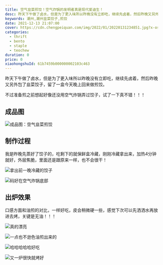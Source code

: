```yaml
---
title: 空气韭菜煎饺！空气炸锅的发明者真是现代爱迪生！
desc: 昨天下午做了卤水，但是为了更入味所以昨晚没有立即吃，继续先卤着，然后昨晚又另外包了韭菜饺子，留了一盒今天晚上回来做煎饺。
keywords: 潮州,潮州韭菜饺子,煎饺
date: 2021-12-13 21:07:00
cover: https://cdn.chengpeiquan.com/img/2022/01/20220131234851.jpg?x-oss-process=image/interlace,1
categories:
  - thrift
  - bento
  - staple
  - teochew
duration: 0
price: 0
xiaohongshuId: 61b7459b000000002103c463
---
```


昨天下午做了卤水，但是为了更入味所以昨晚没有立即吃，继续先卤着，然后昨晚又另外包了韭菜饺子，留了一盒今天晚上回来做煎饺。

不过准备煎之前想起好像还没用空气炸锅弄过饺子，试了一下真不错！！！

## 成品图

![成品图：空气韭菜煎饺](https://cdn.chengpeiquan.com/img/2022/01/20220131235108.jpg?x-oss-process=image/interlace,1)

## 制作过程

我是昨晚先蒸好了饺子的，吃剩下的就保鲜盒冷藏，刚刚冷藏拿出来，加热4分钟就好，外层焦脆，里面还是跟原来一样，也不会很干！

![拿出前一晚冷藏的饺子](https://cdn.chengpeiquan.com/img/2022/01/20220131235111.jpg?x-oss-process=image/interlace,1)

![码好在空气炸锅底部](https://cdn.chengpeiquan.com/img/2022/01/20220131235112.jpg?x-oss-process=image/interlace,1)

## 出炉效果

口感方面和油煎的对比，一样好吃，皮会稍微硬一些，感觉下次可以先洒洒水再放进去烤，关键是无油！！！

![真的漂亮](https://cdn.chengpeiquan.com/img/2022/01/20220131235106.jpg?x-oss-process=image/interlace,1)

![一点也不逊色油煎出来的](https://cdn.chengpeiquan.com/img/2022/01/20220131235107.jpg?x-oss-process=image/interlace,1)

![哈哈哈哈哈好吃](https://cdn.chengpeiquan.com/img/2022/01/20220131235110.jpg?x-oss-process=image/interlace,1)

![又一炉很快就烤好](https://cdn.chengpeiquan.com/img/2022/01/20220131235109.jpg?x-oss-process=image/interlace,1)
